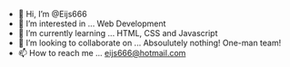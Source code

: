 - 👋 Hi, I’m @Eijs666
- 👀 I’m interested in ... Web Development
- 🌱 I’m currently learning ... HTML, CSS and Javascript
- 💞️ I’m looking to collaborate on ... Absoulutely nothing! One-man team!
- 📫 How to reach me ... eijs666@hotmail.com

<!---
Eijs666/Eijs666 is a ✨ special ✨ repository because its `README.md` (this file) appears on your GitHub profile.
You can click the Preview link to take a look at your changes.
--->
